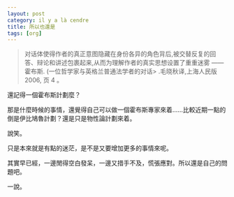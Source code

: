 ```yaml
---
layout: post
category: il y a là cendre
title: 所以也還是
tags: [org]
---
```



> 对话体使得作者的真正意图隐藏在身份各异的角色背后,被交替反复的回答、辩论和讲述包裹起来,从而为理解作者的真实思想设置了重重迷雾
> ——霍布斯. (一位哲学家与英格兰普通法学者的对话> .毛晓秋译,上海人民版 2006, 页 4 。

還記得一個霍布斯計劃麼？

那是什麼時候的事情，還覺得自己可以做一個霍布斯專家來着……比較近期一點的倒是伊比鳩魯計劃？還是只是物性論計劃來着。

說笑。

只是本來就是有點的迷茫，是不是又要增加更多的事情來呢。

其實早已經，一邊閒得空白發呆，一邊又措手不及，慌張應對。所以還是自己的問題吧。

一說。

<!-- more -->
